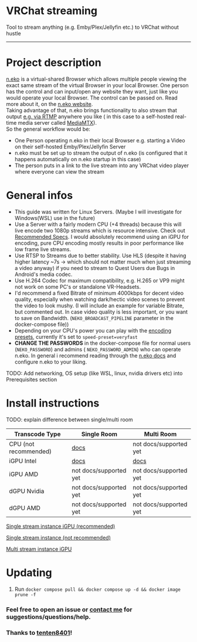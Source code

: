 # VRChat streaming

Tool to stream anything (e.g. Emby/Plex/Jellyfin etc.) to VRChat without hustle

---

# Project description

[n.eko](https://neko.m1k1o.net/#/) is a virtual-shared Browser which allows multiple people viewing the exact same
stream of the virtual Browser in your local Browser.
One person has the control and can input/open any website they want, just like you would operate your local Browser.
The control can be passed on. Read more about it, on the [n.eko website](https://neko.m1k1o.net/).\
Taking advantage of that, n.eko brings functionality to also stream that
output [e.g. via RTMP](https://neko.m1k1o.net/#/getting-started/configuration?id=neko_broadcast_url) anywhere you like (
in this case to a self-hosted real-time media server called [MediaMTX](https://github.com/bluenviron/mediamtx)).\
So the general workflow would be:

- One Person operating n.eko in their local Browser e.g. starting a Video on their self-hosted Emby/Plex/Jellyfin Server
- n.eko must be set up to stream the output of n.eko (is configured that it happens automatically on n.eko startup in
  this case)
- The person puts in a link to the live stream into any VRChat video player where everyone can view the stream

# General infos

- This guide was written for Linux Servers. (Maybe I will investigate for Windows(WSL) use in the future)
- Use a Server with a fairly modern CPU (+4 threads) because this will live encode two 1080p streams which is resource
  intensive. Check out [Recommended Specs](https://neko.m1k1o.net/#/getting-started/quick-start?id=quick-start). I would
  absolutely recommend using an iGPU for encoding, pure CPU encoding mostly results in poor performance like low frame
  live streams.
- Use RTSP to Streams due to better stability. Use HLS (despite it having higher latency ~7s -> which should not matter
  much when just streaming a video anyway) if you need to stream to Quest Users due Bugs in Android's media codec.
- Use H.264 Codec for maximum compatibility, e.g. H.265 or VP9 might not work on some PC's or standalone VR-Headsets.
- I'd recommend a fixed Bitrate of minimum 4000kbps for decent video quality, especially when watching dark/hectic video
  scenes to prevent the video to look mushy. (I will include an example for variable Bitrate, but commented out. In case
  video quality is less important, or you want to save on Bandwidth. (`NEKO_BROADCAST_PIPELINE` parameter in the
  docker-compose file))
- Depending on your CPU's power you can play with
  the [encoding presets](https://gstreamer.freedesktop.org/documentation/x264/index.html?gi-language=c#GstX264EncPreset),
  currently it's set to `speed-preset=veryfast`
- **CHANGE THE PASSWORDS** in the docker-compose file for normal users (`NEKO_PASSWORD`) and admins (
  `NEKO_PASSWORD_ADMIN`) who can operate n.eko. In general i recommend reading through
  the [n.eko docs](https://neko.m1k1o.net/#/getting-started/configuration) and configure n.eko to your liking.

TODO: Add networking, OS setup (like WSL, linux, nvidia drivers etc) into Prerequisites section

# Install instructions

TODO: explain difference between single/multi room

| Transcode Type        | Single Room                                                                                   | Multi Room                                                                                   |
|-----------------------|-----------------------------------------------------------------------------------------------|----------------------------------------------------------------------------------------------|
| CPU (not recommended) | [docs](https://github.com/jameskitt616/vrchat_streaming/blob/master/docs/single-room-igpu.md) | not docs/supported yet                                                                       |
| iGPU Intel            | [docs](https://github.com/jameskitt616/vrchat_streaming/blob/master/docs/single-room-cpu.md)  | [docs](https://github.com/jameskitt616/vrchat_streaming/blob/master/docs/multi-room-igpu.md) |
| iGPU AMD              | not docs/supported yet                                                                        | not docs/supported yet                                                                       |
| dGPU Nvidia           | not docs/supported yet                                                                        | not docs/supported yet                                                                       |
| dGPU AMD              | not docs/supported yet                                                                        | not docs/supported yet                                                                       |

[Single stream instance iGPU (recommended)](https://github.com/jameskitt616/vrchat_streaming/blob/master/docs/single-room-igpu.md)

[Single stream instance (not recommended)](https://github.com/jameskitt616/vrchat_streaming/blob/master/docs/single-room-cpu.md)

[Multi stream instance iGPU](https://github.com/jameskitt616/vrchat_streaming/blob/master/docs/multi-room-igpu.md)

# Updating

1. Run `docker compose pull && docker compose up -d && docker image prune -f`

### Feel free to open an issue or [contact me](https://jameskitt616.one/contact/) for suggestions/questions/help.

### Thanks to [tenten8401](https://github.com/tenten8401)!
